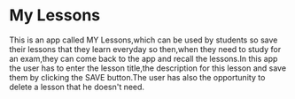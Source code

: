 # My Lessons

This is an app called MY Lessons,which can be used by students so save their lessons that they learn everyday so then,when they need to study for an exam,they can come back to the app and recall the lessons.In this app the user has to enter the lesson title,the description for this lesson and save them by clicking the SAVE button.The user has also the opportunity to delete a lesson that he doesn't need.
